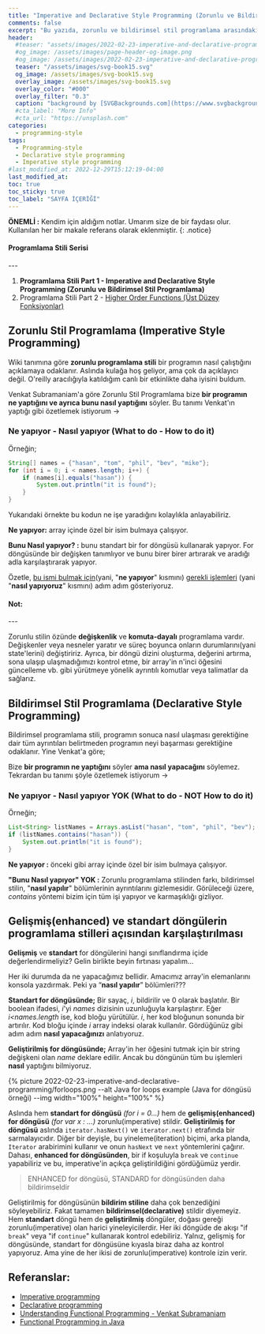 ```yaml
---
title: "Imperative and Declarative Style Programming (Zorunlu ve Bildirimsel Stil Programlama) (Programlama Stili PART 1)"
comments: false
excerpt: "Bu yazıda, zorunlu ve bildirimsel stil programlama arasındaki farkı açıklamaya çalışacağım."
header:
  #teaser: "assets/images/2022-02-23-imperative-and-declarative-programming/imp.png"
  #og_image: /assets/images/page-header-og-image.png
  #og_image: /assets/images/2022-02-23-imperative-and-declarative-programming/imp.png
  teaser: "/assets/images/svg-book15.svg"
  og_image: /assets/images/svg-book15.svg
  overlay_image: /assets/images/svg-book15.svg
  overlay_color: "#000"
  overlay_filter: "0.3"
  caption: "background by [SVGBackgrounds.com](https://www.svgbackgrounds.com/)"
  #cta_label: "More Info"
  #cta_url: "https://unsplash.com"
categories:
  - programming-style
tags:
  - Programming-style
  - Declarative style programming
  - Imperative style programming
#last_modified_at: 2022-12-29T15:12:19-04:00
last_modified_at:
toc: true
toc_sticky: true
toc_label: "SAYFA İÇERİĞİ"
---
```




**ÖNEMLİ :** Kendim için aldığım notlar. Umarım size de bir faydası olur. Kullanılan her bir makale referans olarak eklenmiştir.
{: .notice}

<div class="notice--warning" markdown="1">
<h4 class="no_toc"><i class="fas fa-lightbulb"></i> Programlama Stili Serisi</h4>
---

1. **Programlama Stili Part 1 - Imperative and Declarative Style Programming (Zorunlu ve Bildirimsel Stil Programlama)**
2. Programlama Stili Part 2 - [Higher Order Functions (Üst Düzey Fonksiyonlar)](/programming-style/higher-order-functions/)

</div>

## Zorunlu Stil Programlama (Imperative Style Programming)

Wiki tanımına göre **zorunlu programlama stili** bir programın nasıl çalıştığını açıklamaya odaklanır. Aslında kulağa hoş geliyor, ama çok da açıklayıcı değil. O'reilly aracılığıyla katıldığım canlı bir etkinlikte daha iyisini buldum.

Venkat Subramaniam'a göre Zorunlu Stil Programlama bize **bir programın ne yaptığını ve ayrıca bunu nasıl yaptığını** söyler. Bu tanımı Venkat'ın yaptığı gibi özetlemek istiyorum ->

### Ne yapıyor - Nasıl yapıyor (What to do - How to do it)

Örneğin;

```java
String[] names = {"hasan", "tom", "phil", "bev", "mike"};
for (int i = 0; i < names.length; i++) {
    if (names[i].equals("hasan")) {
        System.out.println("it is found");
    }
}
```
Yukarıdaki örnekte bu kodun ne işe yaradığını kolaylıkla anlayabiliriz.

**Ne yapıyor:** array içinde özel bir isim bulmaya çalışıyor.

**Bunu Nasıl yapıyor? :** bunu standart bir for döngüsü kullanarak yapıyor. For döngüsünde bir değişken tanımlıyor ve bunu birer birer artırarak ve aradığı adla karşılaştırarak yapıyor.

Özetle, <u>bu ismi bulmak için</u>(yani, "**ne yapıyor**" kısmını) <u>gerekli işlemleri</u> (yani "**nasıl yapıyoruz**" kısmını) adım adım gösteriyoruz.

<div class="notice--success" markdown="1">
<h4 class="no_toc"><i class="fas fa-lightbulb"></i> Not:</h4>
---

Zorunlu stilin özünde **değişkenlik** ve **komuta-dayalı** programlama vardır. Değişkenler veya nesneler yaratır ve süreç boyunca onların durumlarını(yani state'lerini) değiştiririz. Ayrıca, bir döngü dizini oluşturma, değerini artırma, sona ulaşıp ulaşmadığımızı kontrol etme, bir array'in n'inci öğesini güncelleme vb. gibi yürütmeye yönelik ayrıntılı komutlar veya talimatlar da sağlarız.
</div>

## Bildirimsel Stil Programlama (Declarative Style Programming)

Bildirimsel programlama stili, programın sonuca nasıl ulaşması gerektiğine dair tüm ayrıntıları belirtmeden programın neyi başarması gerektiğine odaklanır. Yine Venkat'a göre;

Bize **bir programın ne yaptığını** söyler **ama nasıl yapacağını** söylemez. Tekrardan bu tanımı şöyle özetlemek istiyorum ->

### Ne yapıyor - Nasıl yapıyor YOK (What to do - NOT How to do it)

Örneğin;

```java
List<String> listNames = Arrays.asList("hasan", "tom", "phil", "bev");
if (listNames.contains("hasan")) {
    System.out.println("it is found");
}
```
**Ne yapıyor :** önceki gibi array içinde özel bir isim bulmaya çalışıyor.

**"Bunu Nasıl yapıyor" YOK :** Zorunlu programlama stilinden farkı, bildirimsel stilin, "**nasıl yapılır**" bölümlerinin ayrıntılarını gizlemesidir. Görüleceği üzere, *contains* yöntemi bizim için tüm işi yapıyor ve karmaşıklığı gizliyor.

## Gelişmiş(enhanced) ve standart döngülerin programlama stilleri açısından karşılaştırılması

**Gelişmiş** ve **standart** for döngülerini hangi sınıflandırma içide değerlendirmeliyiz? Gelin birlikte beyin fırtınası yapalım…

Her iki durumda da ne yapacağımız bellidir. Amacımız array'in elemanlarını konsola yazdırmak. Peki ya “**nasıl yapılır**” bölümleri???

**Standart for döngüsünde;** Bir sayaç, *i*, bildirilir ve 0 olarak başlatılır. Bir boolean ifadesi, *i*'yi *names* dizisinin uzunluğuyla karşılaştırır. Eğer *i<names.length* ise, kod bloğu yürütülür. *i*, her kod bloğunun sonunda bir artırılır. Kod bloğu içinde *i* array indeksi olarak kullanılır. Gördüğünüz gibi adım adım **nasıl yapacağınızı** anlatıyoruz.

**Geliştirilmiş for döngüsünde;** Array'in her öğesini tutmak için bir string değişkeni olan *name* deklare edilir. Ancak bu döngünün tüm bu işlemleri **nasıl** yaptığını bilmiyoruz.

{% picture 2022-02-23-imperative-and-declarative-programming/forloops.png --alt Java for loops example (Java for döngüsü örneği) --img width="100%" height="100%" %}

Aslında hem **standart for döngüsü** *(for i = 0...)* hem de **gelişmiş(enhanced) for döngüsü** *(for var x : ...)* zorunlu(imperative) stildir. **Geliştirilmiş for döngüsü** aslında `iterator.hasNext()` ve `iterator.next()` etrafında bir sarmalayıcıdır. Diğer bir deyişle, bu yineleme(iteration) biçimi, arka planda, `Iterator` arabirimini kullanır ve onun `hasNext` ve `next` yöntemlerini çağırır. Dahası, **enhanced for döngüsünden**, bir if koşuluyla `break` ve `continue` yapabiliriz ve bu, imperative'in açıkça geliştirildiğini gördüğümüz yerdir.

> ENHANCED for döngüsü, STANDARD for döngüsünden daha bildirimseldir

Geliştirilmiş for döngüsünün **bildirim stiline** daha çok benzediğini söyleyebiliriz. Fakat tamamen **bildirimsel(declarative)** stildir diyemeyiz. Hem **standart** döngü hem de **geliştirilmiş** döngüler, doğası gereği zorunlu(imperative) olan harici yineleyicilerdir. Her iki döngüde de akışı "if `break`" veya "if `continue`" kullanarak kontrol edebiliriz. Yalnız, gelişmiş for döngüsünde, standart for döngüsüne kıyasla biraz daha az kontrol yapıyoruz. Ama yine de her ikisi de zorunlu(imperative) kontrole izin verir.


## Referanslar:
* [Imperative programming](https://en.wikipedia.org/wiki/Imperative_programming)
* [Declarative programming](https://en.wikipedia.org/wiki/Declarative_programming)
* [Understanding Functional Programming - Venkat Subramaniam](https://learning.oreilly.com/live-events/understanding-functional-programming/0636920457435/0636920058831/)
* [Functional Programming in Java](https://learning.oreilly.com/library/view/functional-programming-in/9781941222690/)
